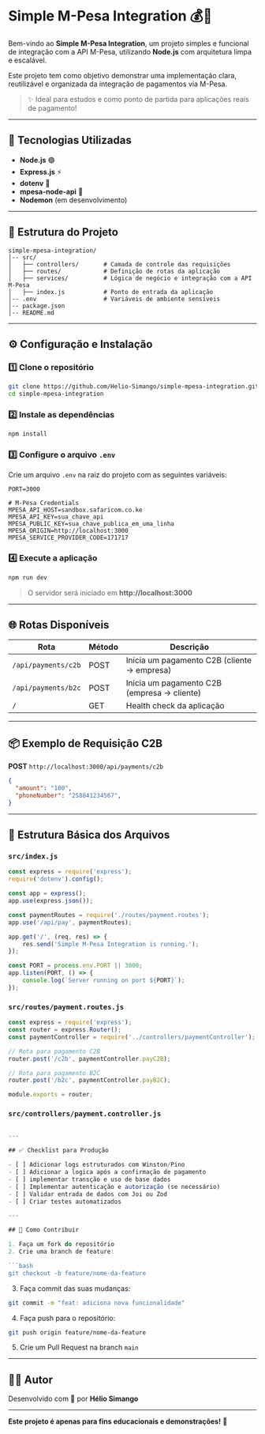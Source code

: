 # Simple M-Pesa Integration 💰📱

Bem-vindo ao **Simple M-Pesa Integration**, um projeto simples e funcional de integração com a API M-Pesa, utilizando **Node.js** com arquitetura limpa e escalável.

Este projeto tem como objetivo demonstrar uma implementação clara, reutilizável e organizada da integração de pagamentos via M-Pesa.

> ✨ Ideal para estudos e como ponto de partida para aplicações reais de pagamento!

---

## 🚀 Tecnologias Utilizadas

- **Node.js** 🟢
- **Express.js** ⚡
- **dotenv** 🔐
- **mpesa-node-api** 📲
- **Nodemon** (em desenvolvimento)

---

## 📁 Estrutura do Projeto

```
simple-mpesa-integration/
│-- src/
│   ├── controllers/       # Camada de controle das requisições
│   ├── routes/            # Definição de rotas da aplicação
│   ├── services/          # Lógica de negócio e integração com a API M-Pesa
│   ├── index.js           # Ponto de entrada da aplicação
│-- .env                   # Variáveis de ambiente sensíveis
│-- package.json
│-- README.md
```

---

## ⚙️ Configuração e Instalação

### 1️⃣ Clone o repositório

```bash
git clone https://github.com/Helio-Simango/simple-mpesa-integration.git
cd simple-mpesa-integration
```

### 2️⃣ Instale as dependências

```bash
npm install
```

### 3️⃣ Configure o arquivo `.env`

Crie um arquivo `.env` na raiz do projeto com as seguintes variáveis:

```env
PORT=3000

# M-Pesa Credentials
MPESA_API_HOST=sandbox.safaricom.co.ke
MPESA_API_KEY=sua_chave_api
MPESA_PUBLIC_KEY=sua_chave_publica_em_uma_linha
MPESA_ORIGIN=http://localhost:3000
MPESA_SERVICE_PROVIDER_CODE=171717
```

### 4️⃣ Execute a aplicação

```bash
npm run dev
```

> O servidor será iniciado em **http://localhost:3000**

---

## 🌐 Rotas Disponíveis

| Rota                 | Método | Descrição                           |
|----------------------|--------|-------------------------------------|
| `/api/payments/c2b`       | POST   | Inicia um pagamento C2B (cliente → empresa) |
| `/api/payments/b2c`       | POST   | Inicia um pagamento C2B (empresa → cliente) |
| `/`                  | GET    | Health check da aplicação          |

---

## 📦 Exemplo de Requisição C2B

**POST** `http://localhost:3000/api/payments/c2b`

```json
{
  "amount": "100",
  "phoneNumber": "258841234567",
}
```

---

## 🔧 Estrutura Básica dos Arquivos

### `src/index.js`

```js
const express = require('express');
require('dotenv').config();

const app = express();
app.use(express.json());

const paymentRoutes = require('./routes/payment.routes');
app.use('/api/pay', paymentRoutes);

app.get('/', (req, res) => {
    res.send('Simple M-Pesa Integration is running.');
});

const PORT = process.env.PORT || 3000;
app.listen(PORT, () => {
    console.log(`Server running on port ${PORT}`);
});
```

### `src/routes/payment.routes.js`

```js
const express = require('express');
const router = express.Router();
const paymentController = require('../controllers/paymentController');

// Rota para pagamento C2B
router.post('/c2b', paymentController.payC2B);

// Rota para pagamento B2C
router.post('/b2c', paymentController.payB2C);

module.exports = router;
```

### `src/controllers/payment.controller.js`

```js

---

## ✅ Checklist para Produção

- [ ] Adicionar logs estruturados com Winston/Pino
- [ ] Adicionar a logica após a confirmação de pagamento
- [ ] implementar transção e uso de base dados 
- [ ] Implementar autenticação e autorização (se necessário)
- [ ] Validar entrada de dados com Joi ou Zod
- [ ] Criar testes automatizados

---

## 🙌 Como Contribuir

1. Faça um fork do repositório  
2. Crie uma branch de feature:

```bash
git checkout -b feature/nome-da-feature
```

3. Faça commit das suas mudanças:

```bash
git commit -m "feat: adiciona nova funcionalidade"
```

4. Faça push para o repositório:

```bash
git push origin feature/nome-da-feature
```

5. Crie um Pull Request na branch `main`

---

## 👨‍💻 Autor

Desenvolvido com 💚 por **Hélio Simango**

---

**Este projeto é apenas para fins educacionais e demonstrações!** 🚀